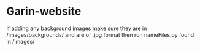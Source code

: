 # Garin-website

If adding any background images make sure they are in /images/backgrounds/ and are of .jpg format then run nameFiles.py found in /images/
